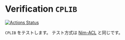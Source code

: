 # Verification `CPLIB`
 [![Actions Status](https://github.com/kemuniku/cplib/workflows/verify/badge.svg)](https://github.com/kemuniku/cplib/actions) 

`CPLIB` をテストします。
テスト方式は [Nim-ACL](https://github.com/zer0-star/Nim-ACL/tree/master#verify%E3%81%AE%E5%AE%9F%E6%96%BD%E6%96%B9%E6%B3%95) と同じです。
